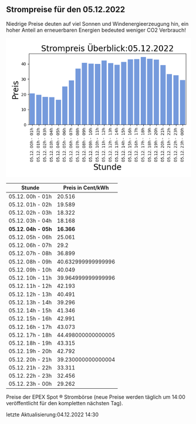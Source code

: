 
## Strompreise für den 05.12.2022

Niedrige Preise deuten auf viel Sonnen und Windenergieerzeugung hin, ein hoher Anteil an erneuerbaren Energien bedeuted weniger CO2 Verbrauch!

![Strompreis übersicht](imgs/strompreis_uebersicht.png)

| Stunde | Preis in Cent/kWh |
|---|---|
| 05.12. 00h -  01h | 20.516 | 
| 05.12. 01h -  02h | 19.589 | 
| 05.12. 02h -  03h | 18.322 | 
| 05.12. 03h -  04h | 18.168 | 
| **05.12. 04h -  05h** | **16.366** | 
| 05.12. 05h -  06h | 25.061 | 
| 05.12. 06h -  07h | 29.2 | 
| 05.12. 07h -  08h | 36.899 | 
| 05.12. 08h -  09h | 40.632999999999996 | 
| 05.12. 09h -  10h | 40.049 | 
| 05.12. 10h -  11h | 39.964999999999996 | 
| 05.12. 11h -  12h | 42.193 | 
| 05.12. 12h -  13h | 40.491 | 
| 05.12. 13h -  14h | 39.296 | 
| 05.12. 14h -  15h | 41.346 | 
| 05.12. 15h -  16h | 42.991 | 
| 05.12. 16h -  17h | 43.073 | 
| 05.12. 17h -  18h | 44.498000000000005 | 
| 05.12. 18h -  19h | 43.315 | 
| 05.12. 19h -  20h | 42.792 | 
| 05.12. 20h -  21h | 39.230000000000004 | 
| 05.12. 21h -  22h | 33.311 | 
| 05.12. 22h -  23h | 32.456 | 
| 05.12. 23h -  00h | 29.262 | 

Preise der EPEX Spot ® Strombörse (neue Preise werden täglich um 14:00 veröffentlicht für den kompletten nächsten Tag).

letzte Aktualisierung:04.12.2022 14:30
